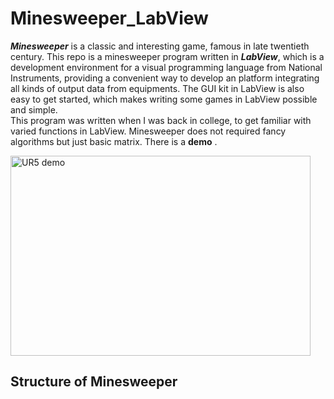 # Minesweeper_LabView
***Minesweeper*** is a classic and interesting game, famous in late twentieth century. This repo is a minesweeper program written in ***LabView***, which is a development environment for a visual programming language from National Instruments, providing a convenient way to develop an platform integrating all kinds of output data from equipments. The GUI kit in LabView is also easy to get started, which makes writing some games in LabView possible and simple.  
This program was written when I was back in college, to get familiar with varied functions in LabView. Minesweeper does not required fancy algorithms but just basic matrix. There is a **demo** .

<a href="https://www.youtube.com/watch?v=4PGTUs0zCb0
" target="_blank"><img src="https://i.ytimg.com/vi/4PGTUs0zCb0/hqdefault.jpg?sqp=-oaymwEXCNACELwBSFryq4qpAwkIARUAAIhCGAE=&rs=AOn4CLCtKavmJyizRvTLEmYfP7beNCtONQ"
alt="UR5 demo" width="480" height="320" border="0" /></a>

## Structure of Minesweeper

 
